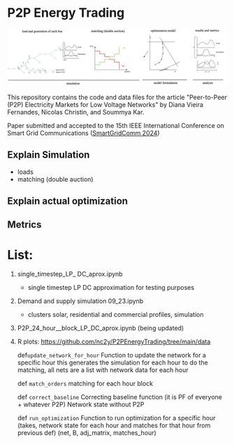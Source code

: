 # P2P Energy Trading

 ![Methods](https://github.com/d-vf/P2PEnergyTrading/blob/main/bids_bus_R.jpg)

This repository contains the code and data files for the article "Peer-to-Peer (P2P) Electricity Markets for Low Voltage Networks" by Diana Vieira Fernandes, Nicolas Christin, and Soummya Kar.

Paper submitted and accepted to the 15th IEEE International Conference on Smart Grid Communications ([SmartGridComm 2024](https://sgc2024.ieee-smartgridcomm.org/about))

  


## Explain Simulation

* loads
* matching (double auction)

## Explain actual optimization

## Metrics

# List:

1. single_timestep_LP_ DC_aprox.ipynb
   * single timestep LP DC approximation for testing purposes

2. Demand and supply simulation 09_23.ipynb
   * clusters solar, residential and commercial profiles, simulation
  
3. P2P_24_hour__block_LP_DC_aprox.ipynb (being updated)

4. R plots: https://github.com/nc2y/P2PEnergyTrading/tree/main/data
   
    def`update_network_for_hour`
       Function to update the network for a specific hour
       this generates the simulation for each hour to do the matching, all nets are a list with network data for each hour
    
    def `match_orders`
        matching for each hour block
    
     def `correct_baseline`
    Correcting baseline function (it is PF of everyone + whatever P2P) Network state without P2P
    
    def `run_optimization`
    Function to run optimization for a specific hour (takes, network state for each hour and matches for that hour from previous def)
    (net, B, adj_matrix, matches_hour)
